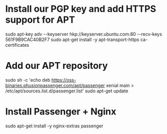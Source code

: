 # Install our PGP key and add HTTPS support for APT
sudo apt-key adv --keyserver hkp://keyserver.ubuntu.com:80 --recv-keys
561F9B9CAC40B2F7
sudo apt-get install -y apt-transport-https ca-certificates

# Add our APT repository
sudo sh -c 'echo deb https://oss-binaries.phusionpassenger.com/apt/passenger
xenial main > /etc/apt/sources.list.d/passenger.list'
sudo apt-get update

# Install Passenger + Nginx
sudo apt-get install -y nginx-extras passenger
